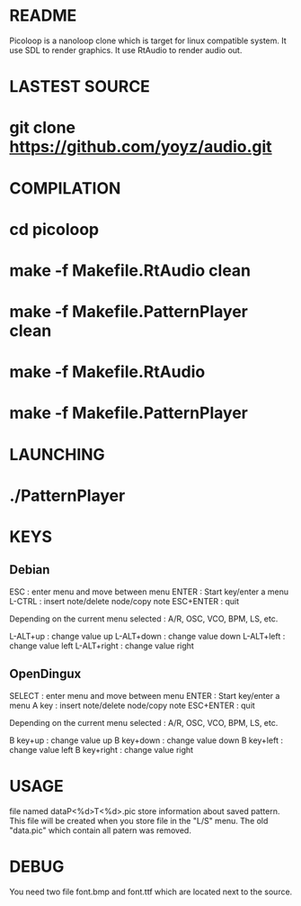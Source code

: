 README
======

Picoloop is a nanoloop clone which is target for linux compatible system.
It use SDL     to render graphics.
It use RtAudio to render audio out.


LASTEST SOURCE
===============

# git clone https://github.com/yoyz/audio.git


COMPILATION
===========

# cd picoloop
# make -f Makefile.RtAudio clean
# make -f Makefile.PatternPlayer clean

# make -f Makefile.RtAudio 
# make -f Makefile.PatternPlayer

LAUNCHING
=========

# ./PatternPlayer



KEYS
=====

Debian
------

ESC   		: enter menu and move between menu
ENTER 		: Start key/enter a menu
L-CTRL		: insert note/delete node/copy note
ESC+ENTER	: quit

Depending on the current menu selected : A/R, OSC, VCO, BPM, LS, etc.

L-ALT+up	: change value up
L-ALT+down	: change value down
L-ALT+left	: change value left
L-ALT+right	: change value right


OpenDingux
----------

SELECT   	: enter menu and move between menu
ENTER    	: Start key/enter a menu
A key		: insert note/delete node/copy note
ESC+ENTER	: quit

Depending on the current menu selected : A/R, OSC, VCO, BPM, LS, etc.

B key+up	: change value up
B key+down	: change value down
B key+left	: change value left 
B key+right	: change value right

USAGE
=====

file named dataP<%d>T<%d>.pic store information about saved pattern.
This file will be created when you store file in the "L/S" menu.
The old "data.pic" which contain all patern was removed.


DEBUG
=====

You need two file font.bmp and font.ttf which are located next to the source.


